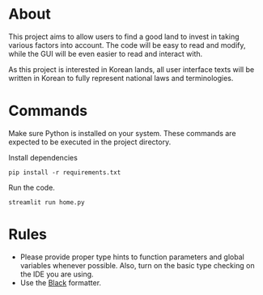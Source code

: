 # About

This project aims to allow users to find a good land to invest in taking various factors into account. The code will be easy to read and modify, while the GUI will be even easier to read and interact with.

As this project is interested in Korean lands, all user interface texts will be written in Korean to fully represent national laws and terminologies.

# Commands

Make sure Python is installed on your system. These commands are expected to be executed in the project directory.

Install dependencies

```
pip install -r requirements.txt
```

Run the code.

```
streamlit run home.py
```

# Rules

- Please provide proper type hints to function parameters and global variables whenever possible. Also, turn on the basic type checking on the IDE you are using.
- Use the [Black](https://github.com/psf/black) formatter.
